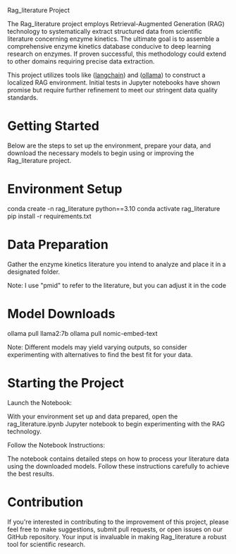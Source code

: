Rag_literature Project

The Rag_literature project employs Retrieval-Augmented Generation (RAG) technology to systematically extract structured data from scientific literature concerning enzyme kinetics. The ultimate goal is to assemble a comprehensive enzyme kinetics database conducive to deep learning research on enzymes. If proven successful, this methodology could extend to other domains requiring precise data extraction.

This project utilizes tools like ([langchain](https://www.langchain.com/)) and ([ollama](https://ollama.com/)) to construct a localized RAG environment. Initial tests in Jupyter notebooks have shown promise but require further refinement to meet our stringent data quality standards.

# Getting Started
Below are the steps to set up the environment, prepare your data, and download the necessary models to begin using or improving the Rag_literature project.

# Environment Setup
conda create -n rag_literature python==3.10
conda activate rag_literature
pip install -r requirements.txt

# Data Preparation
Gather the enzyme kinetics literature you intend to analyze and place it in a designated folder.

Note: I use "pmid" to refer to the literature, but you can adjust it in the code

# Model Downloads
ollama pull llama2:7b
ollama pull nomic-embed-text

Note: Different models may yield varying outputs, so consider experimenting with alternatives to find the best fit for your data.

# Starting the Project
Launch the Notebook:

With your environment set up and data prepared, open the rag_literature.ipynb Jupyter notebook to begin experimenting with the RAG technology.

Follow the Notebook Instructions:

The notebook contains detailed steps on how to process your literature data using the downloaded models. Follow these instructions carefully to achieve the best results.

# Contribution
If you're interested in contributing to the improvement of this project, please feel free to make suggestions, submit pull requests, or open issues on our GitHub repository. Your input is invaluable in making Rag_literature a robust tool for scientific research.
